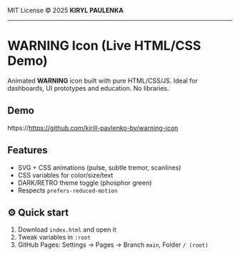 MIT License © 2025 **KIRYL PAULENKA**

---

# WARNING Icon (Live HTML/CSS Demo)

Animated **WARNING** icon built with pure HTML/CSS/JS.
Ideal for dashboards, UI prototypes and education. No libraries.

## Demo
https://https://github.com/kirill-pavlenko-by/warning-icon

## Features
- SVG + CSS animations (pulse, subtle tremor, scanlines)
- CSS variables for color/size/text
- DARK/RETRO theme toggle (phosphor green)
- Respects `prefers-reduced-motion`

## ⚙️ Quick start
1) Download `index.html` and open it  
2) Tweak variables in `:root`  
3) GitHub Pages: Settings → Pages → Branch `main`, Folder `/ (root)`
